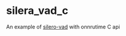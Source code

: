 # silera_vad_c

An example of [silero-vad](https://github.com/snakers4/silero-vad) with onnrutime C api
